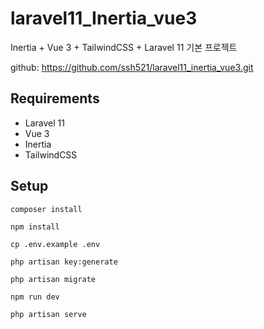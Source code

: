 # laravel11_Inertia_vue3

Inertia + Vue 3 + TailwindCSS + Laravel 11 기본 프로젝트

github: https://github.com/ssh521/laravel11_inertia_vue3.git

## Requirements
- Laravel 11
- Vue 3
- Inertia
- TailwindCSS

## Setup
```
composer install

npm install

cp .env.example .env

php artisan key:generate

php artisan migrate

npm run dev

php artisan serve
```

